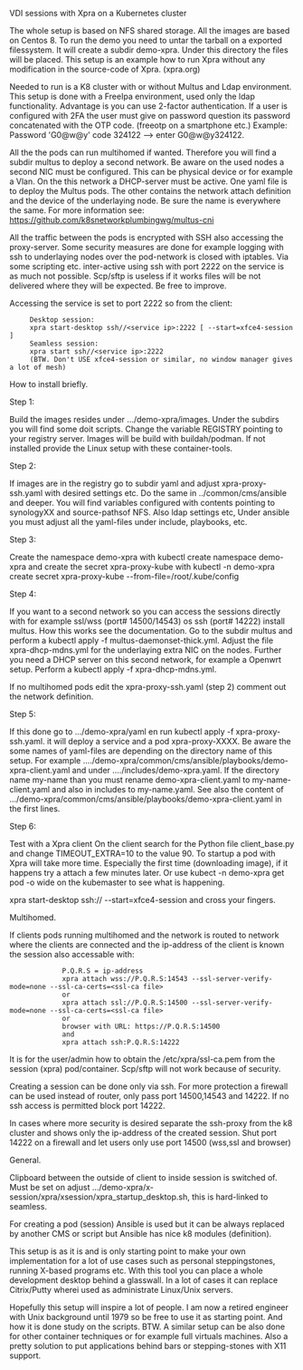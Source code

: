 
 VDI sessions with Xpra on a Kubernetes cluster

 The whole setup is based on NFS shared storage. All the images are
 based on Centos 8. To run the demo you need to untar the tarball
 on a exported filessystem.
 It will create a subdir demo-xpra. Under this directory the files
 will be placed. This setup is an example how to run Xpra without any
 modification in the source-code of Xpra. (xpra.org)

 Needed to run is a K8 cluster with or without Multus and Ldap environment. 
 This setup is done with a FreeIpa environment, used only the ldap functionality.
 Advantage is you can use 2-factor authentication. If a user is configured
 with 2FA the user must give on password question its password concatenated 
 with the OTP code. (freeotp on a smartphone etc.) Example:
 Password 'G0@w@y' code 324122 --> enter G0@w@y324122. 

 All the the pods can run multihomed if wanted. Therefore you will find a subdir
 multus to deploy a second network. Be aware on the used nodes a second NIC
 must be configured. This can be physical device or for example a Vlan. On the this 
 network a DHCP-server must be active. One yaml file is to deploy the
 Multus pods. The other contains the network attach definition and the 
 device of the underlaying node. Be sure the name is everywhere the same.
 For more information see: https://github.com/k8snetworkplumbingwg/multus-cni
 
 All the traffic between the pods is encrypted with SSH also accessing the
 proxy-server. Some security measures are done for example logging with ssh to
 underlaying nodes over the pod-network is closed with iptables.
 Via some scripting etc. inter-active using ssh with port 2222 on the service is 
 as much not possible. Scp/sftp is useless if it works files will be not delivered 
 where they will be expected. 
 Be free to improve.

 Accessing the service is set to port 2222 so from the client:

         Desktop session:
         xpra start-desktop ssh//<service ip>:2222 [ --start=xfce4-session ]
         Seamless session:
         xpra start ssh//<service ip>:2222 
         (BTW. Don't USE xfce4-session or similar, no window manager gives a lot of mesh)

          
 How to install briefly.

 Step 1:

 Build the images resides under .../demo-xpra/images. Under the subdirs
 you will find some doit scripts. Change the variable REGISTRY pointing
 to your registry server.
 Images will be build with buildah/podman. If not installed provide the 
 Linux setup with these container-tools. 

 Step 2: 

 If images are in the registry go to subdir yaml and adjust xpra-proxy-ssh.yaml
 with desired settings etc. Do the same in ../common/cms/ansible and deeper.
 You will find variables configured with contents pointing to synologyXX 
 and source-pathsof NFS. Also ldap settings etc,
 Under ansible you must adjust all the yaml-files under include, playbooks, etc.

 Step 3: 

 Create the namespace demo-xpra with kubectl create namespace demo-xpra
 and create the secret xpra-proxy-kube with 
  kubectl -n demo-xpra create secret xpra-proxy-kube --from-file=/root/.kube/config

 Step 4: 

 If you want to a second network so you can access the sessions directly with for example
 ssl/wss (port# 14500/14543) os ssh (port# 14222) install multus. How this works see the
 documentation. Go to the subdir multus and perform a kubectl apply -f multus-daemonset-thick.yml.
 Adjust the file xpra-dhcp-mdns.yml for the underlaying extra NIC on the nodes. Further you
 need a DHCP server on this second network, for example a Openwrt setup. Perform a
 kubectl apply -f xpra-dhcp-mdns.yml.

 If no multihomed pods edit the xpra-proxy-ssh.yaml (step 2) comment out the network definition.

 Step 5:

 If this done go to .../demo-xpra/yaml en run kubectl apply -f xpra-proxy-ssh.yaml.
 it will deploy a service and a pod xpra-proxy-XXXX.
 Be aware the some names of yaml-files are depending on the directory name of this setup.
 For example ..../demo-xpra/common/cms/ansible/playbooks/demo-xpra-client.yaml and under
 ..../includes/demo-xpra.yaml.  If the directory name my-name than you must rename 
 demo-xpra-client.yaml to my-name-client.yaml and also in includes
 to my-name.yaml.
 See also the content of .../demo-xpra/common/cms/ansible/playbooks/demo-xpra-client.yaml
 in the first lines.

 Step 6:

 Test  with a Xpra client 
 On the client search for the Python file client_base.py and change TIMEOUT_EXTRA=10 to the
 value 90. To startup a pod with Xpra will take more time. Especially the first time
 (downloading image), if it happens try a attach a few minutes
 later. Or use kubect -n demo-xpra get pod -o wide on the kubemaster to see what
 is happening.

 xpra start-desktop ssh://<service ip-address:2222> --start=xfce4-session and cross your fingers.

 Multihomed.

 If clients pods running multihomed and the network is routed to network where the clients
 are connected and the ip-address of the client is known the session also accessable with:

                 P.Q.R.S = ip-address
                 xpra attach wss://P.Q.R.S:14543 --ssl-server-verify-mode=none --ssl-ca-certs=<ssl-ca file>
                 or 
                 xpra attach ssl://P.Q.R.S:14500 --ssl-server-verify-mode=none --ssl-ca-certs=<ssl-ca file>
                 or
                 browser with URL: https://P.Q.R.S:14500
                 and
                 xpra attach ssh:P.Q.R.S:14222

 It is for the user/admin how to obtain the /etc/xpra/ssl-ca.pem from the session (xpra) pod/container. Scp/sftp 
 will not work because of security.

 Creating a session can be done only via ssh. For more protection a firewall can be used instead
 of router, only pass port 14500,14543 and 14222. If no ssh access is permitted block port 14222.

 In cases where more security is desired separate the ssh-proxy from the k8 cluster and shows
 only the ip-address of the created session. Shut port 14222 on a firewall and let users 
 only use port 14500 (wss,ssl and browser)

 General.

 Clipboard between the outside of client to inside session is switched of. Must be set on adjust 
 .../demo-xpra/x-session/xpra/xsession/xpra_startup_desktop.sh, this is hard-linked to seamless.

 For creating a pod (session) Ansible is used but it can be always replaced by another CMS or script
 but Ansible has nice k8 modules (definition).

 This setup is as it is and is only starting point to make your own implementation for a lot of use
 cases such as personal steppingstones, running X-based programs etc. With this tool you can place
 a whole development desktop behind a glasswall. In a lot of cases it can replace Citrix/Putty wherei
 used as administrate Linux/Unix servers.

 Hopefully this setup will inspire a lot of people. I am now a retired engineer with Unix background
 until 1979 so be free to use it as starting point. And how it is done study on the scripts.
 BTW. A similar setup can be also done for other container techniques or for example full virtuals machines.
      Also a pretty solution to put applications behind bars or stepping-stones with X11 support.
